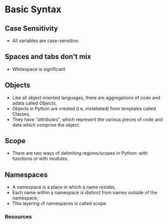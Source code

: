 # Basic Syntax

## Case Sensitivity

<ul>
    <li>All variables are case-sensitive.</li>
</ul>

## Spaces and tabs don't mix

<ul>
    <li>Whitespace is significant</li>
</ul>

## Objects

<ul>
    <li>Like all object oriented languages, there are aggregations of code and adata called <em>Objects</em>,</li>
    <li>Objects in Python are created (i.e, instatiated) from templates called Classes,</li>
    <li>They have "<em>attributes</em>", which represent the various pieces of code and data which comprise the object.</li>
</ul>

## Scope

<ul>
    <li>There are two ways of delimiting regions/scopes in Python: with functions or with modules.</li>
</ul>

## Namespaces

<ul>
    <li>A namespace is a place in which a name resides,</li>
    <li>Each name within a namespace  is distinct from names outside of the namespace,</li>
    <li>This layering of namespaces is called scope.</li>
</ul>

### Resources
